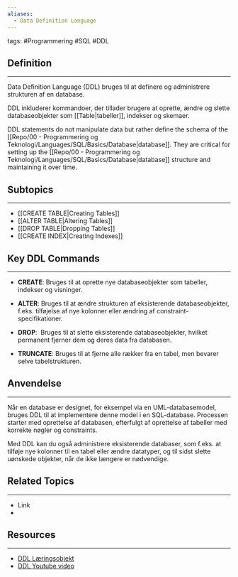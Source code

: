 ```yaml
---
aliases:
  - Data Definition Language
---
```

tags: #Programmering #SQL #DDL

## Definition 
---
Data Definition Language (DDL) bruges til at definere og administrere strukturen af en database. 

DDL inkluderer kommandoer, der tillader brugere at oprette, ændre og slette databaseobjekter som [[Table|tabeller]], indekser og skemaer.

DDL statements do not manipulate data but rather define the schema of the [[Repo/00 - Programmering og Teknologi/Languages/SQL/Basics/Database|database]]. They are critical for setting up the [[Repo/00 - Programmering og Teknologi/Languages/SQL/Basics/Database|database]] structure and maintaining it over time.
## Subtopics
---
- [[CREATE TABLE|Creating Tables]]
- [[ALTER TABLE|Altering Tables]]
- [[DROP TABLE|Dropping Tables]]
- [[CREATE INDEX|Creating Indexes]]


## Key DDL Commands 
---
- **CREATE**: Bruges til at oprette nye databaseobjekter som tabeller, indekser og visninger.

- **ALTER**: Bruges til at ændre strukturen af eksisterende databaseobjekter, f.eks. tilføjelse af nye kolonner eller ændring af constraint-specifikationer.

- **DROP**:  Bruges til at slette eksisterende databaseobjekter, hvilket permanent fjerner dem og deres data fra databasen.

- **TRUNCATE**: Bruges til at fjerne alle rækker fra en tabel, men bevarer selve tabelstrukturen.


## Anvendelse
---
Når en database er designet, for eksempel via en UML-databasemodel, bruges DDL til at implementere denne model i en SQL-database. 
Processen starter med oprettelse af databasen, efterfulgt af oprettelse af tabeller med korrekte nøgler og constraints.

Med DDL kan du også administrere eksisterende databaser, som f.eks. at tilføje nye kolonner til en tabel eller ændre datatyper, og til sidst slette uønskede objekter, når de ikke længere er nødvendige.

## Related Topics
---
- Link
- 

## Resources
---
- [DDL Læringsobjekt](https://scorm.itslearning.com/data/3289/C20150/ims_import_9/scormcontent/index.html#/lessons/1QbXTBeuRKvptwBpGDgjXVOZoZNzPE-V)
- [DDL Youtube video](https://www.youtube.com/watch?v=0xINwDcFLSk)